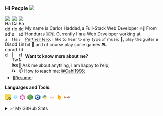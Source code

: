 ### Hi People <img src="https://media.giphy.com/media/hvRJCLFzcasrR4ia7z/giphy.gif" width="25px">
<a href="https://discord.gg/cahl1996#3941">
  <img align="left" alt="Haddad's Discord" width="22px" src="https://cdn.jsdelivr.net/npm/simple-icons@v3/icons/discord.svg" />
</a>
<a href="https://twitter.com/Cahl1996">
  <img align="left" alt="Carlos Haddad | Twitter" width="22px" src="https://cdn.jsdelivr.net/npm/simple-icons@v3/icons/twitter.svg" />
</a>
<a href="www.linkedin.com/in/carlos-andres-haddad">
  <img align="left" alt="Haddad's LinkdeIN" width="22px" src="https://cdn.jsdelivr.net/npm/simple-icons@v3/icons/linkedin.svg" />
</a>

<br />

My name is Carlos Haddad, a Full-Stack Web Developer 🔥🚀 From Honduras 🇭🇳. Currently I'm a Web Developer working at [PartnerHero](https://www.partnerhero.com). 
I like to hear to any type of music 🎵, play the guitar a bit 🎸 and of course play some games 🎮.

**Want to know more about me?**

- 💬 Ask me about anything, I am happy to help;
- 📫 How to reach me: [@Cahl1996](https://twitter.com/Cahl1996);
- 📝[Resume](https://drive.google.com/file/d/135zV2Cr2DzWPcyhq5Zrse_NMUgNW9dRb/view?usp=sharing);


**Languages and Tools:**  

<code><img height="20" src="https://raw.githubusercontent.com/github/explore/80688e429a7d4ef2fca1e82350fe8e3517d3494d/topics/javascript/javascript.png"></code>
<code><img height="20" src="https://raw.githubusercontent.com/github/explore/80688e429a7d4ef2fca1e82350fe8e3517d3494d/topics/react/react.png"></code>
<code><img height="20" src="https://raw.githubusercontent.com/github/explore/5c058a388828bb5fde0bcafd4bc867b5bb3f26f3/topics/graphql/graphql.png"></code>
<code><img height="20" src="https://raw.githubusercontent.com/github/explore/80688e429a7d4ef2fca1e82350fe8e3517d3494d/topics/nodejs/nodejs.png"></code>
<code><img height="20" src="https://raw.githubusercontent.com/github/explore/80688e429a7d4ef2fca1e82350fe8e3517d3494d/topics/cpp/cpp.png"></code>
<code><img height="20" src="https://raw.githubusercontent.com/github/explore/80688e429a7d4ef2fca1e82350fe8e3517d3494d/topics/python/python.png"></code>
<code><img height="20" src="https://raw.githubusercontent.com/github/explore/80688e429a7d4ef2fca1e82350fe8e3517d3494d/topics/mysql/mysql.png"></code>
<code><img height="20" src="https://raw.githubusercontent.com/github/explore/80688e429a7d4ef2fca1e82350fe8e3517d3494d/topics/firebase/firebase.png"></code>
<code><img height="20" src="https://raw.githubusercontent.com/github/explore/80688e429a7d4ef2fca1e82350fe8e3517d3494d/topics/git/git.png"></code>

<details>
<summary>📈 My GitHub Stats</summary>

<p align="center"> <img src="https://github-readme-stats.vercel.app/api?username=carlos-haddad1996&show_icons=true&theme=gotham" alt="carlos-haddad1996" />

</details>
